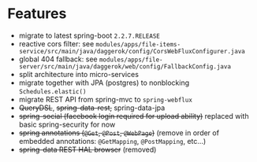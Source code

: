 # Features

- migrate to latest spring-boot `2.2.7.RELEASE`
- reactive cors filter: see `modules/apps/file-items-service/src/main/java/daggerok/config/CorsWebFluxConfigurer.java`
- global 404 fallback: see `modules/apps/file-server/src/main/java/daggerok/web/config/FallbackConfig.java`
- split architecture into micro-services
- migrate together with JPA (postgres) to nonblocking `Schedules.elastic()`
- migrate REST API from spring-mvc to `spring-webflux`
- ~~QueryDSL~~, ~~spring-data-rest,~~ spring-data-jpa
- ~~spring-social (facebook login required for upload ability)~~ replaced with basic spring-security for now
- ~~spring annotations (`@Get`, `@Post`, `@WebPage`)~~ (remove in order of embedded annotations: `@GetMapping`, `@PostMapping`, etc...)
- ~~spring-data REST HAL browser~~ (removed)

